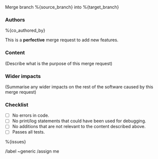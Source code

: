 Merge branch %{source_branch} into %{target_branch}

### Authors
%{co_authored_by}

This is a **perfective** merge request to add new features.

### Content
(Describe what is the purpose of this merge request)

### Wider impacts
(Summarise any wider impacts on the rest of the software caused by this merge request)

### Checklist
- [ ] No errors in code.
- [ ] No print/log statements that could have been used for debugging.
- [ ] No additions that are not relevant to the content described above.
- [ ] Passes all tests.

%{issues}

/label ~generic
/assign me
